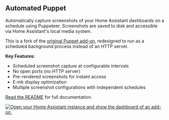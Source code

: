 ## Automated Puppet

Automatically capture screenshots of your Home Assistant dashboards on a schedule using Puppeteer. Screenshots are saved to disk and accessible via Home Assistant's local media system.

This is a fork of the [original Puppet add-on](https://github.com/balloob/home-assistant-addons), redesigned to run as a scheduled background process instead of an HTTP server.

**Key Features:**
- Scheduled screenshot capture at configurable intervals
- No open ports (no HTTP server)
- Pre-rendered screenshots for instant access
- E-ink display optimization
- Multiple screenshot configurations with independent schedules

[Read the README](https://github.com/akeslo/HA-PUPPET-TRMNL/blob/main/puppet/README.md) for full documentation.

[![Open your Home Assistant instance and show the dashboard of an add-on.](https://my.home-assistant.io/badges/supervisor_addon.svg)](https://my.home-assistant.io/redirect/supervisor_addon/?addon=a8d03a84_automated-puppet&repository_url=https%3A%2F%2Fgithub.com%2Fakeslo%2FHA-PUPPET-TRMNL)
